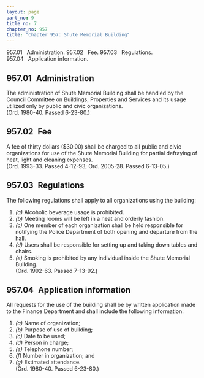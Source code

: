 ```yaml
---
layout: page
part_no: 9
title_no: 7
chapter_no: 957
title: "Chapter 957: Shute Memorial Building"
---
```


957.01   Administration.
957.02   Fee.
957.03   Regulations.
957.04   Application information.

## 957.01   Administration

The administration of Shute Memorial Building shall be handled by the
Council Committee on Buildings, Properties and Services and its usage utilized
only by public and civic organizations.  
(Ord. 1980-40. Passed 6-23-80.)

## 957.02   Fee

A fee of thirty dollars ($30.00) shall be charged to all public and civic
organizations for use of the Shute Memorial Building for partial defraying of
heat, light and cleaning expenses.  
(Ord. 1993-33. Passed 4-12-93; Ord. 2005-28. Passed 6-13-05.)

## 957.03   Regulations

The following regulations shall apply to all organizations using the
building:

<p class="Markdown-list--a-1-A"></p>

1. _(a)_ Alcoholic beverage usage is prohibited.
2. _(b)_ Meeting rooms will be left in a neat and orderly fashion.
3. _(c)_ One member of each organization shall be held responsible for
notifying the Police Department of both opening and departure from the hall.
4. _(d)_ Users shall be responsible for setting up and taking down tables and
chairs.
5. _(e)_ Smoking is prohibited by any individual inside the Shute Memorial
Building.  
(Ord. 1992-63. Passed 7-13-92.)

## 957.04   Application information

All requests for the use of the building shall be by written application
made to the Finance Department and shall include the following information:

<p class="Markdown-list--a-1-A"></p>

1. _(a)_ Name of organization;
2. _(b)_ Purpose of use of building;
3. _(c)_ Date to be used;
4. _(d)_ Person in charge;
5. _(e)_ Telephone number;
6. _(f)_ Number in organization; and
7. _(g)_ Estimated attendance.  
(Ord. 1980-40. Passed 6-23-80.)
